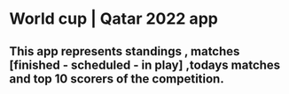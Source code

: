 # World cup | Qatar 2022 app

## This app represents standings , matches [finished - scheduled - in play] ,todays matches and top 10 scorers of the competition.
